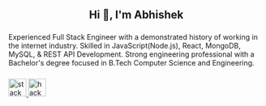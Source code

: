 <h2 align="center">Hi 👋, I'm Abhishek</h2>

###

<p align="left">Experienced Full Stack Engineer with a demonstrated history of working in the internet industry. Skilled in JavaScript(Node.js), React, MongoDB, MySQL, & REST API Development. Strong engineering professional with a Bachelor's degree focused in B.Tech Computer Science and Engineering.</p>

###

###

###

<div align="left">
 
  <a href="https://stackoverflow.com/users/5827392/abhishek-k" target="_blank">
    <img src="https://img.shields.io/static/v1?message=Stackoverflow&logo=stackoverflow&label=&color=FE7A16&logoColor=white&labelColor=&style=for-the-badge" height="35" alt="stackoverflow logo"  />
  </a>
  <a href="https://www.hackerrank.com/abhishekkatiyar?hr_r=1" target="_blank">
    <img src="https://img.shields.io/static/v1?message=HackerRank&logo=hackerrank&label=&color=2EC866&logoColor=white&labelColor=&style=for-the-badge" height="35" alt="hackerrank logo"  />
  </a>
</div>

###

<br clear="both">

###
